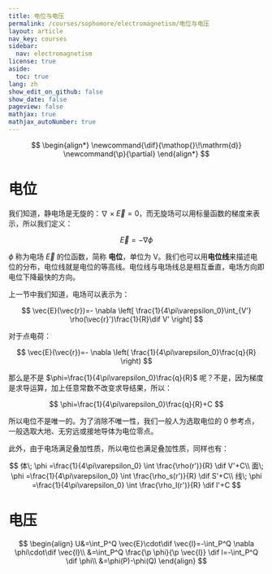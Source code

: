 ```yaml
---
title: 电位与电压
permalink: /courses/sophomore/electromagnetism/电位与电压
layout: article
nav_key: courses
sidebar:
  nav: electromagnetism
license: true
aside:
  toc: true
lang: zh
show_edit_on_github: false
show_date: false
pageview: false
mathjax: true
mathjax_autoNumber: true
---
```


<!--more-->

$$
\begin{align*}
\newcommand{\dif}{\mathop{}\!\mathrm{d}}
\newcommand{\p}{\partial}
\end{align*}
$$

# 电位

我们知道，静电场是无旋的：$\nabla\times\vec{E}=0$，而无旋场可以用标量函数的梯度来表示，所以我们定义：

$$
\vec{E}=-\nabla \phi
$$

$\phi$ 称为电场 $\vec{E}$ 的位函数，简称 **电位**，单位为 V。我们也可以用**电位线**来描述电位的分布，电位线就是电位的等高线。电位线与电场线总是相互垂直，电场方向即电位下降最快的方向。

上一节中我们知道，电场可以表示为：

$$
\vec{E}(\vec{r})=- \nabla \left[ \frac{1}{4\pi\varepsilon_0}\int_{V'} \rho(\vec{r}')\frac{1}{R}\dif V' \right]
$$

对于点电荷：

$$
\vec{E}(\vec{r})=- \nabla \left( \frac{1}{4\pi\varepsilon_0}\frac{q}{R} \right)
$$

那么是不是 $\phi=\frac{1}{4\pi\varepsilon_0}\frac{q}{R}$ 呢？不是，因为梯度是求导运算，加上任意常数不改变求导结果，所以：

$$
\phi=\frac{1}{4\pi\varepsilon_0}\frac{q}{R}+C
$$

所以电位不是唯一的。为了消除不唯一性，我们一般人为选取电位的 0 参考点，一般选取大地、无穷远或接地导体为电位零点。

此外，由于电场满足叠加性质，所以电位也满足叠加性质，同样也有：

$$
体\; \phi =\frac{1}{4\pi\varepsilon_0} \int \frac{\rho(r')}{R} \dif V'+C\\
面\; \phi =\frac{1}{4\pi\varepsilon_0} \int \frac{\rho_s(r')}{R} \dif S'+C\\
线\; \phi =\frac{1}{4\pi\varepsilon_0} \int \frac{\rho_l(r')}{R} \dif l'+C
$$


# 电压

$$
\begin{align}
U&=\int_P^Q \vec{E}\cdot\dif \vec{l}=-\int_P^Q \nabla \phi\cdot\dif \vec{l}\\
&=\int_P^Q \frac{\p \phi}{\p \vec{l}} \dif l=-\int_P^Q \dif \phi\\
&=\phi(P)-\phi(Q)
\end{align}
$$